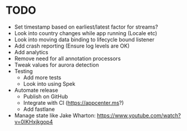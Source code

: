 # TODO

* Set timestamp based on earliest/latest factor for streams?
* Look into country changes while app running (Locale etc)
* Look into moving data binding to lifecycle bound listener
* Add crash reporting (Ensure log levels are OK)
* Add analytics
* Remove need for all annotation processors
* Tweak values for aurora detection
* Testing
  * Add more tests
  * Look into using Spek
* Automate release
  * Publish on GitHub
  * Integrate with CI (https://appcenter.ms?)
  * Add fastlane
* Manage state like Jake Wharton: https://www.youtube.com/watch?v=0IKHxjkgop4
